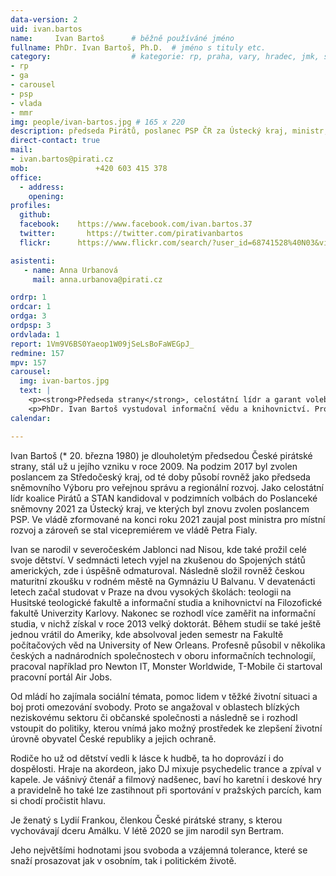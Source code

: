 ```yaml
---
data-version: 2
uid: ivan.bartos
name:     Ivan Bartoš      # běžně používáné jméno
fullname: PhDr. Ivan Bartoš, Ph.D.  # jméno s tituly etc.
category:                  # kategorie: rp, praha, vary, hradec, jmk, senat
- rp
- ga
- carousel
- psp
- vlada
- mmr
img: people/ivan-bartos.jpg # 165 x 220
description: předseda Pirátů, poslanec PSP ČR za Ústecký kraj, ministr, vicepremiér
direct-contact: true
mail:
- ivan.bartos@pirati.cz
mob:			   +420 603 415 378
office: 
  - address: 
    opening: 
profiles:
  github:
  facebook:    https://www.facebook.com/ivan.bartos.37
  twitter:		 https://twitter.com/pirativanbartos
  flickr:      https://www.flickr.com/search/?user_id=68741528%40N03&view_all=1&text=ivan%20barto%C5%A1

asistenti:
   - name: Anna Urbanová
     mail: anna.urbanova@pirati.cz

ordrp: 1
ordcar: 1
ordga: 3
ordpsp: 3
ordvlada: 1
report: 1Vm9V6BS0Yaeop1W09jSeLsBoFaWEGpJ_
redmine: 157
mpv: 157
carousel:
  img: ivan-bartos.jpg
  text: |
    <p><strong>Předseda strany</strong>, celostátní lídr a garant volebního programu Pirátů v oblasti obrany a kyberbezpečnosti</p>
    <p>PhDr. Ivan Bartoš vystudoval informační vědu a knihovnictví. Profesí je systémový a databázový architekt. Vystupuje jako DJ a hudebník, angažuje se v aktivitách souvisejících s DIY kulturou. </p>
calendar:

---
```


Ivan Bartoš (* 20. března 1980) je dlouholetým předsedou České pirátské strany, stál už u jejího vzniku v roce 2009. Na podzim 2017 byl zvolen poslancem za Středočeský kraj, od té doby působí rovněž jako předseda sněmovního Výboru pro veřejnou správu a regionální rozvoj. Jako celostátní lídr koalice Pirátů a STAN kandidoval v podzimních volbách do Poslanceké sněmovny 2021 za Ústecký kraj, ve kterých byl znovu zvolen poslancem PSP. Ve vládě zformované na konci roku 2021 zaujal post ministra pro místní rozvoj a zároveň se stal vicepremiérem ve vládě Petra Fialy.

Ivan se narodil v severočeském Jablonci nad Nisou, kde také prožil celé svoje dětství. V sedmnácti letech vyjel na zkušenou do Spojených států amerických, zde i úspěšně odmaturoval.  Následně složil rovněž českou maturitní zkoušku v rodném městě na Gymnáziu U Balvanu. V devatenácti letech začal studovat v Praze na dvou vysokých školách: teologii na Husitské teologické fakultě a informační studia a knihovnictví na Filozofické fakultě Univerzity Karlovy. Nakonec se rozhodl více zaměřit na informační studia, v nichž získal v roce 2013 velký doktorát. Během studií se také ještě jednou vrátil do Ameriky, kde absolvoval jeden semestr na Fakultě počítačových věd na University of New Orleans. Profesně působil v několika českých a nadnárodních společnostech v oboru informačních technologií, pracoval například pro Newton IT, Monster Worldwide, T-Mobile či startoval pracovní portál Air Jobs. 

Od mládí ho zajímala sociální témata, pomoc lidem v těžké životní situaci a boj proti omezování svobody. Proto se angažoval v oblastech blízkých neziskovému sektoru či občanské společnosti a následně se i rozhodl vstoupit do politiky, kterou vnímá jako možný prostředek ke zlepšení životní úrovně obyvatel České republiky a jejich ochraně.   

Rodiče ho už od dětství vedli k lásce k hudbě, ta ho doprovází i do dospělosti. Hraje na akordeon, jako DJ mixuje psychedelic trance a zpíval v kapele. Je vášnivý čtenář a filmový nadšenec, baví ho karetní i deskové hry a pravidelně ho také lze zastihnout při sportování v pražských parcích, kam si chodí pročistit hlavu.  

Je ženatý s Lydií Frankou, členkou České pirátské strany, s kterou vychovávají dceru Amálku. V létě 2020 se jim narodil syn Bertram. 

Jeho největšími hodnotami jsou svoboda a vzájemná tolerance, které se snaží prosazovat jak v osobním, tak i politickém životě.
 
